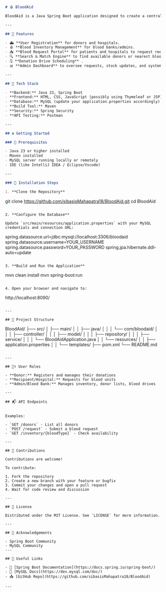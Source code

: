 ```markdown
# 🩸 BloodAid

BloodAid is a Java Spring Boot application designed to create a centralized blood donation platform. It facilitates connections between donors, recipients, and blood banks while offering tools for managing donor databases, blood requests, and inventory—bringing innovation to life-saving blood donation services.

---

## 🎯 Features

- 🚑 **User Registration** for donors and hospitals.
- 🩸 **Blood Inventory Management** for blood banks/admins.
- 📥 **Blood Request Portal** for patients and hospitals to request required blood types.
- 🔍 **Search & Match Engine** to find available donors or nearest blood banks.
- 🗓️ **Donation Drive Scheduling** .
- 📊 **Admin Dashboard** to oversee requests, stock updates, and system operations.

---

## 🧰 Tech Stack

- **Backend:** Java 23, Spring Boot
- **Frontend:** HTML, CSS, JavaScript (possibly using Thymeleaf or JSP)
- **Database:** MySQL (update your application.properties accordingly)
- **Build Tool:** Maven
- **Security:** Spring Security 
- **API Testing:** Postman 

---

## ⚙️ Getting Started

### 🔧 Prerequisites

- Java 23 or higher installed
- Maven installed
- MySQL server running locally or remotely
- IDE (like IntelliJ IDEA / Eclipse/Vscode)

---

### 🚀 Installation Steps

1. **Clone the Repository**
   ```
   git clone https://github.com/sibasisMahapatra18/BloodAid.git
   cd BloodAid
   ```

2. **Configure the Database**

   Update `src/main/resources/application.properties` with your MySQL credentials and connection URL:

   ```
   spring.datasource.url=jdbc:mysql://localhost:3306/bloodaid
   spring.datasource.username=YOUR_USERNAME
   spring.datasource.password=YOUR_PASSWORD
   spring.jpa.hibernate.ddl-auto=update
   ```

3. **Build and Run the Application**

   ```
   mvn clean install
   mvn spring-boot:run
   ```

4. Open your browser and navigate to:
   ```
   http://localhost:8090/
   ```

---

## 📁 Project Structure

```
BloodAid/
├── src/
│   ├── main/
│   │   ├── java/
│   │   │   └── com/bloodaid/
│   │   │       ├── controller/
│   │   │       ├── model/
│   │   │       ├── repository/
│   │   │       ├── service/
│   │   │       └── BloodAidApplication.java
│   │   └── resources/
│   │       ├── application.properties
│   │       └── templates/
├── pom.xml
└── README.md
```

---

## 👨‍⚕️ User Roles

- **Donor:** Registers and manages their donations
- **Recipient/Hospital:** Requests for blood units
- **Admin/Blood Bank:** Manages inventory, donor lists, blood drives

---

## 📬 API Endpoints


Examples:

- `GET /donors` - List all donors
- `POST /request` - Submit a blood request
- `GET /inventory/{bloodType}` - Check availability

---

## 🤝 Contributions

Contributions are welcome!

To contribute:

1. Fork the repository
2. Create a new branch with your feature or bugfix
3. Commit your changes and open a pull request  
4. Wait for code review and discussion

---

## 📄 License

Distributed under the MIT License. See `LICENSE` for more information.

---

## 🙏 Acknowledgements

- Spring Boot Community
- MySQL Community
---

## 📎 Useful Links

- 🧾 [Spring Boot Documentation](https://docs.spring.io/spring-boot/)
- 💾 [MySQL Docs](https://dev.mysql.com/doc/)
- 📤 [GitHub Repo](https://github.com/sibasisMahapatra18/BloodAid)

---
```
